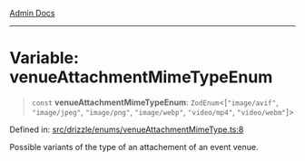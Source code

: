 [Admin Docs](/)

***

# Variable: venueAttachmentMimeTypeEnum

> `const` **venueAttachmentMimeTypeEnum**: `ZodEnum`\<\[`"image/avif"`, `"image/jpeg"`, `"image/png"`, `"image/webp"`, `"video/mp4"`, `"video/webm"`\]\>

Defined in: [src/drizzle/enums/venueAttachmentMimeType.ts:8](https://github.com/Suyash878/talawa-api/blob/2164956a3cfab8e53ec86349b53a841816d69cde/src/drizzle/enums/venueAttachmentMimeType.ts#L8)

Possible variants of the type of an attachement of an event venue.
